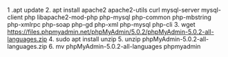 1 .apt update
2. apt install apache2 apache2-utils curl mysql-server mysql-client php libapache2-mod-php php-mysql php-common php-mbstring php-xmlrpc php-soap php-gd php-xml php-mysql php-cli
3. wget https://files.phpmyadmin.net/phpMyAdmin/5.0.2/phpMyAdmin-5.0.2-all-languages.zip
4. sudo apt install unzip
5. unzip phpMyAdmin-5.0.2-all-languages.zip
6. mv phpMyAdmin-5.0.2-all-languages phpmyadmin

